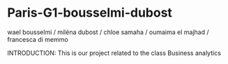 # Paris-G1-bousselmi-dubost

wael bousselmi / miléna dubost / chloe samaha / oumaima el majhad / francesca di memmo 

INTRODUCTION: This is our project related to the class Business analytics 

